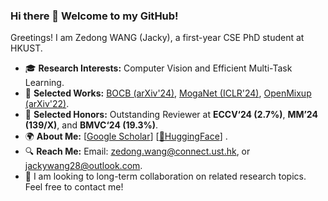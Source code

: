 ### Hi there 👋 Welcome to my GitHub!

Greetings! I am Zedong WANG (Jacky), a first-year CSE PhD student at HKUST. 
- 🎓 **Research Interests:** Computer Vision and Efficient Multi-Task Learning.
- 📑 **Selected Works:** [BOCB (arXiv'24)](https://huggingface.co/papers/2410.06373), [MogaNet (ICLR'24)](https://arxiv.org/abs/2211.03295), [OpenMixup (arXiv'22)](https://arxiv.org/abs/2209.04851).
- 🏅 **Selected Honors:** Outstanding Reviewer at **ECCV‘24 (2.7%)**, **MM’24 (139/X)**, and **BMVC‘24 (19.3%)**.
- 🌍 **About Me:** [[Google Scholar](https://scholar.google.com/citations?hl=en&user=CEJ4pugAAAAJ)] [[🤗HuggingFace](https://huggingface.co/ZedongWangAI)] .
- 🔍 **Reach Me:** Email: zedong.wang@connect.ust.hk, or jackywang28@outlook.com.
- 🤝 I am looking to long-term collaboration on related research topics. Feel free to contact me!
<div align="center">
